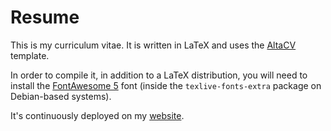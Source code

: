 # Resume

This is my curriculum vitae. It is written in LaTeX and uses the [AltaCV](https://github.com/liantze/AltaCV) template.

In order to compile it, in addition to a LaTeX distribution, you will need to install the [FontAwesome 5](https://fontawesome.com/) font (inside the `texlive-fonts-extra` package on Debian-based systems).

It's continuously deployed on my [website](https://alix.anneraud.fr/Resume.pdf).